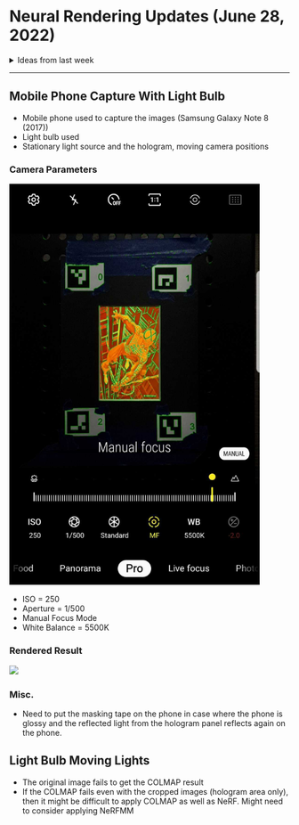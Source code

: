 # Neural Rendering Updates (June 28, 2022)

<details>
<summary>Ideas from last week</summary>

- Preserve holograms with light field rendering (art & cultural heritage)
- Coherent images + NeRF
- In addition to the mouse-draggable rendered video, maybe project movable model to mobile phone/tablet that is tilting
- NeRF + dark imgs + denoise + superpixel (<-- can NeRF be applied to superpixel?)
</details>

<hr/>

## Mobile Phone Capture With Light Bulb
- Mobile phone used to capture the images (Samsung Galaxy Note 8 (2017))
- Light bulb used
- Stationary light source and the hologram, moving camera positions

### Camera Parameters
<img src="../nerf_output/spiderman/phonecam_setup.jpg" alt="setup" width="450"/>

- ISO = 250
- Aperture = 1/500
- Manual Focus Mode
- White Balance = 5500K

### Rendered Result
![](../nerf_output/spiderman/spiderman_lightbulb_phonecam.gif)

### Misc.
- Need to put the masking tape on the phone in case where the phone is glossy and the reflected light from the hologram panel reflects again on the phone.

## Light Bulb Moving Lights
- The original image fails to get the COLMAP result
- If the COLMAP fails even with the cropped images (hologram area only), then it might be difficult to apply COLMAP as well as NeRF. Might need to consider applying NeRFMM